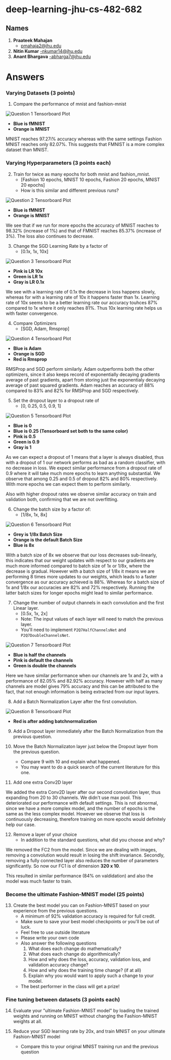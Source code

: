 # deep-learning-jhu-cs-482-682

## Names

1. **Praateek Mahajan**
    - pmahaja2@jhu.edu
2. **Nitin Kumar**
    -nkumar14@jhu.edu
3. **Anant Bhargava**
    -abharga7@jhu.edu

# Answers

### Varying Datasets (3 points)

1. Compare the performance of mnist and fashion-mnist

![Question 1 Tensorboard Plot](/images/q1_blue_fmnist.png)
- **Blue is fMNIST**
- **Orange is MNIST**

MNIST reaches 97.27i% accuracy whereas with the same settings Fashion MNIST reaches only 82.07%. This suggests that FMNIST is a more complex dataset than MNIST.

### Varying Hyperparameters (3 points each)

2. Train for twice as many epochs for both mnist and fashion_mnist.
    - [Fashion 10 epochs, MNIST 10 epochs, Fashion 20 epochs, MNIST 20 epochs]
    - How is this similar and different previous runs?

![Question 2 Tensorboard Plot](./images/q2_blue_fmnist.png)
- **Blue is fMNIST**
- **Orange is MNIST**

We see that if we run for more epochs the accuracy of MNIST reaches to 98.32% (increase of 1%) and that of FMNIST reaches 85.37% (increase of 3%). The loss also continues to decrease.

3. Change the SGD Learning Rate by a factor of
    - [0.1x, 1x, 10x]

![Question 3 Tensorboard Plot](./images/q3_pink_1_green_01_gray_001.png)
- **Pink is LR 10x**
- **Green is LR 1x**
- **Gray is LR 0.1x**

We see with a learning rate of 0.1x the decrease in loss happens slowly, whereas for with a learning rate of 10x it happens faster than 1x. Learning rate of 10x seems to be a better learning rate our accuracy touhces 87% compared to 1x where it only reaches 81%. Thus 10x learning rate helps us with faster convergence.

4. Compare Optimizers
    - [SGD, Adam, Rmsprop]

![Question 4 Tensorboard Plot](./images/q4_orange_sgd_blue_adam.png)
- **Blue is Adam**
- **Orange is SGD**
- **Red is Rmsprop**

RMSProp and SGD perform similarly. Adam outperforms both the other optimizers, since it also keeps record of exponentially decaying gradients average of past gradients, apart from storing just the exponentialy decaying average of past squared gradients. Adam reaches an accuracy of 88% compared to 83% and 82% for RMSProp and SGD respectively.

5. Set the dropout layer to a dropout rate of
    - [0, 0.25, 0.5, 0.9, 1]

![Question 5 Tensorboard Plot](./images/q5_blue_0_25_pink_50_green_90_gray_100.png)
- **Blue is 0**
- **Blue is 0.25 (Tensorboard set both to the same color)**
- **Pink is 0.5**
- **Green is 0.9**
- **Gray is 1**

As we can expect a dropout of 1 means that a layer is always disabled, thus with a dropout of 1 our network performs as bad as a random classifier, with no decrease in loss.
We expect similar performance from a dropout rate of 0.9 where it will take much more epochs to learn anything substantial.
We observe that among 0.25 and 0.5 of dropout 82% and 80% respectively. With more epochs we can expect them to perform similarly. 

Also with higher dropout rates we observe similar accuracy on train and validation both, confirming that we are not overfitting.

6. Change the batch size by a factor of:
     - [1/8x, 1x, 8x]

![Question 6 Tensorboard Plot](./images/q6_grey_32_orange_256.png)
- **Grey is 1/8x Batch Size**
- **Orange is the default Batch Size**
- **Blue is 8x**

With a batch size of 8x we observe that our loss decreases sub-linearly, this indicates that our weight updates with respect to our gradients are much more informed compared to batch size of 1x or 1/8x, where the decrease is gradual. However with a batch size of 1/8x it means we are performing 8 times more updates to our weights, which leads to a faster convergence as our accuracy achieved is 88%. Whereas for a batch size of 1x and 1/8x our accuracies are 82% and 72% respectively. Running the latter batch sizes for longer epochs might lead to similar performance.

7. Change the number of output channels in each convolution and the first Linear layer.
    - [0.5x, 1x, 2x]
    - Note: The input values of each layer will need to match the previous layer.
    - You'll need to implement `P2Q7HalfChannelsNet` and `P2Q7DoubleChannelsNet`.

![Question 7 Tensorboard Plot](./images/q7_blue_half_pink_def_green_double.png)
- **Blue is half the channels**
- **Pink is default the channels**
- **Green is double the channels**


Here we have similar performance when our channels are 1x and 2x, with a performance of 82.05% and 82.92% accuracy. However with half as many channels are model gives 79% accuracy and this can be attributed to the fact, that not enough information is being extracted from our input layers.

8. Add a Batch Normalization Layer after the first convolution.

![Question 8 Tensorboard Plot](./images/q8.png)
- **Red is after adding batchnormalization**

9. Add a Dropout layer immediately after the Batch Normalization from the previous question.

10. Move the Batch Normalizaton layer just below the Dropout layer from the previous question.
    - Compare 9 with 10 and explain what happened.
    - You may want to do a quick search of the current literature for this one.

11. Add one extra Conv2D layer

We added the extra Conv2D layer after our second convolution layer, thus expanding from 20 to 30 channels. We didn't use max pool. This deteriorated our performance with default settings. This is not abnormal, since we have a more complex model, and the number of epochs is the same as the less complex model. However we observe that loss is continuously decreasing, therefore training on more epochs would definitely help our case. 

12. Remove a layer of your choice
    - In addition to the standard questions, what did you choose and why?

We removed the FC2 from the model. Since we are dealing with images, removing a convolution would result in losing the shift invariance. Secondly, removing a fully connected layer also reduces the number of parameters significantly. So now our FC1 is of dimension **320 x 10**. 

This resulted in similar performance (84% on valdidation) and also the model was much faster to train. 
 
### Become the ultimate Fashion-MNIST model (25 points)

13. Create the best model you can on Fashion-MNIST based on your experience from the previous questions.
    - A minimum of 92% validation accuracy is required for full credit.
    - Make sure to save your best model checkpoints or you'll be out of luck.
    - Feel free to use outside literature
    - Please write your own code
    - Also answer the following questions
        1. What does each change do mathematically?
        2. What does each change do algorithmically?
        3. How and why does the loss, accuracy, validation loss, and validation accuracy change?
        4. How and why does the training time change? (if at all)
        5. Explain why you would want to apply such a change to your model.
    - The best performer in the class will get a prize!

### Fine tuning between datasets (3 points each)

14. Evaluate your "ultimate Fashion-MNIST model" by loading the trained weights and running on MNIST without changing the Fashion-MNIST weights at all.

15. Reduce your SGD learning rate by 20x, and train MNIST on your ultimate Fashion-MNIST model
     - Compare this to your original MNIST training run and the previous question

